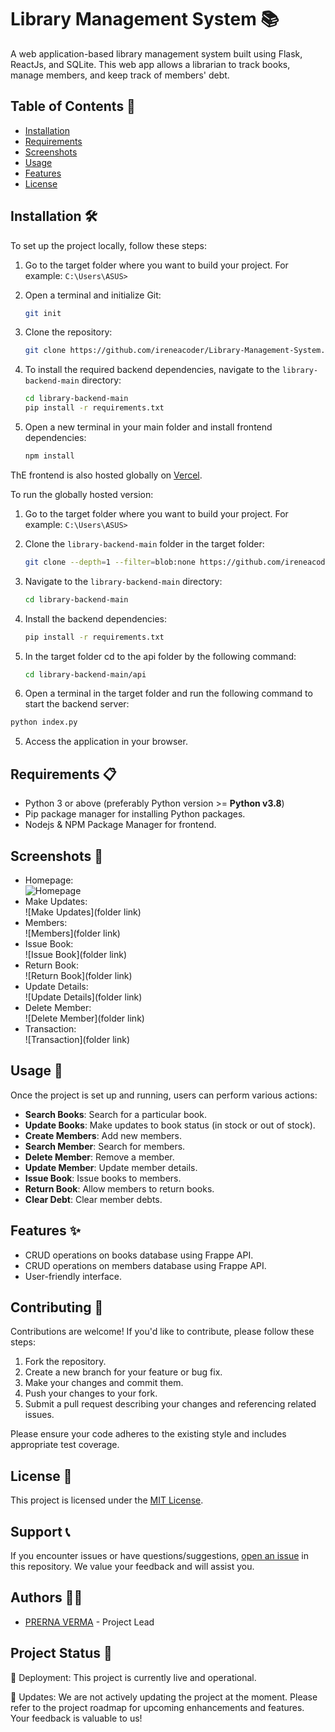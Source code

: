 # Library Management System 📚

A web application-based library management system built using Flask, ReactJs, and SQLite. This web app allows a librarian to track books, manage members, and keep track of members' debt. 

## Table of Contents 📑

- [Installation](#installation)
- [Requirements](#requirements)
- [Screenshots](#screenshots)
- [Usage](#usage)
- [Features](#features)
- [License](#license)

## Installation 🛠️

To set up the project locally, follow these steps:

1. Go to the target folder where you want to build your project. For example: `C:\Users\ASUS>`

2. Open a terminal and initialize Git:

    ```bash
    git init
    ```

3. Clone the repository:

   ```bash
   git clone https://github.com/ireneacoder/Library-Management-System.git
   ```

4. To install the required backend dependencies, navigate to the `library-backend-main` directory:

   ```bash
   cd library-backend-main
   pip install -r requirements.txt
   ```

5. Open a new terminal in your main folder and install frontend dependencies:

    ```bash
    npm install
    ```

ThE frontend is also hosted globally on [Vercel](https://library-management-system-six.vercel.app/).

To run the globally hosted version:

1. Go to the target folder where you want to build your project. For example: `C:\Users\ASUS>`

2. Clone the `library-backend-main` folder in the target folder:

    ```bash
    git clone --depth=1 --filter=blob:none https://github.com/ireneacoder/Library-Management-System.git --path library-backend-main
    ```

3. Navigate to the `library-backend-main` directory:

    ```bash
    cd library-backend-main
    ```

4. Install the backend dependencies:

    ```bash
    pip install -r requirements.txt
    ```
5. In the target folder cd to the api folder by the following command:
    ```bash 
    cd library-backend-main/api
    ```
5. Open a terminal in the target folder and run the following command to start the backend server:

```bash 
python index.py
```

5. Access the application in your browser.

## Requirements 📋

* Python 3 or above (preferably Python version >= **Python v3.8**)
* Pip package manager for installing Python packages.
* Nodejs & NPM Package Manager for frontend.

## Screenshots 📸

* Homepage:\
![Homepage]()
* Make Updates:\
![Make Updates](folder link)
* Members:\
![Members](folder link)
* Issue Book:\
![Issue Book](folder link)
* Return Book:\
![Return Book](folder link)
* Update Details:\
![Update Details](folder link)
* Delete Member:\
![Delete Member](folder link)
* Transaction:\
![Transaction](folder link)

## Usage 🚀

Once the project is set up and running, users can perform various actions:

- **Search Books**: Search for a particular book.
- **Update Books**: Make updates to book status (in stock or out of stock).
- **Create Members**: Add new members.
- **Search Member**: Search for members.
- **Delete Member**: Remove a member.
- **Update Member**: Update member details.
- **Issue Book**: Issue books to members.
- **Return Book**: Allow members to return books.
- **Clear Debt**: Clear member debts.

## Features ✨

- CRUD operations on books database using Frappe API.
- CRUD operations on members database using Frappe API.
- User-friendly interface.

## Contributing 🤝

Contributions are welcome! If you'd like to contribute, please follow these steps:

1. Fork the repository.
2. Create a new branch for your feature or bug fix.
3. Make your changes and commit them.
4. Push your changes to your fork.
5. Submit a pull request describing your changes and referencing related issues.

Please ensure your code adheres to the existing style and includes appropriate test coverage.

## License 📄

This project is licensed under the [MIT License](LICENSE).

## Support 📞

If you encounter issues or have questions/suggestions, [open an issue](https://github.com/ireneacoder/Library-Management-System) in this repository. We value your feedback and will assist you.

## Authors 👩‍💻

- [PRERNA VERMA](https://github.com/ireneacoder) - Project Lead

## Project Status 🚀

🚀 Deployment: This project is currently live and operational.

🛑 Updates: We are not actively updating the project at the moment. Please refer to the project roadmap for upcoming enhancements and features. Your feedback is valuable to us!